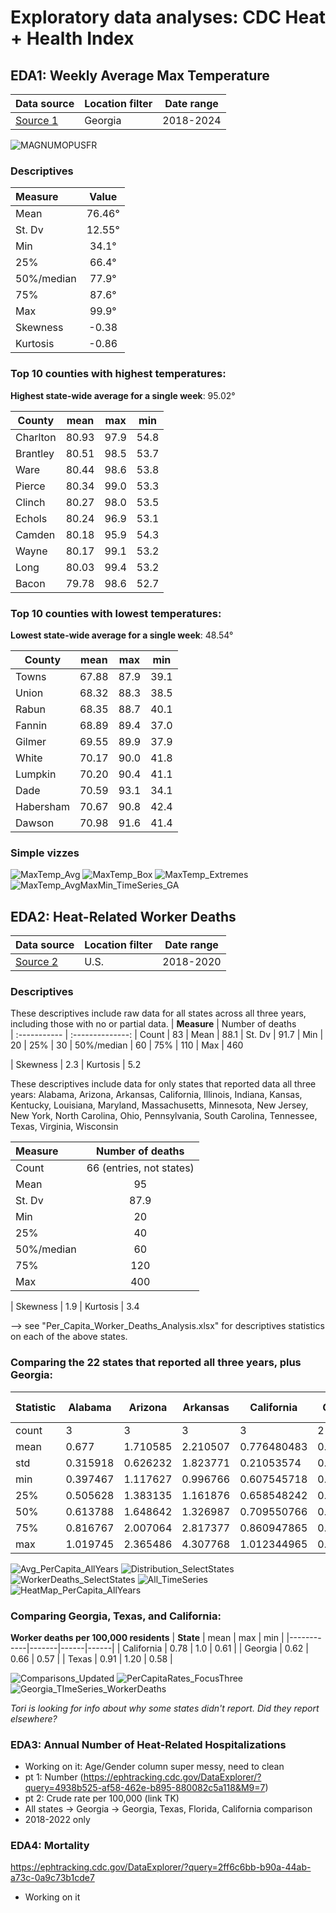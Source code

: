 # Exploratory data analyses: CDC Heat + Health Index

## EDA1: Weekly Average Max Temperature
| Data source | Location filter | Date range |
|-------------|-----------------|------------|
| [Source 1](https://ephtracking.cdc.gov/DataExplorer/?query=ae2ba6e8-a8e9-4f94-a79f-9b75a66f5600&M9=7) | Georgia | 2018-2024 |

![MAGNUMOPUSFR](https://github.com/user-attachments/assets/0b394110-5263-4c9b-9daa-5dc2141946cc)

### Descriptives
| **Measure**  | Value         
| :----------- | :--------------: 
| Mean         | 76.46&deg;
| St. Dv       | 12.55&deg;  
| Min          | 34.1&deg;
| 25%          | 66.4&deg;   
| 50%/median   | 77.9&deg;
| 75%          | 87.6&deg;   
| Max          | 99.9&deg;   
| Skewness     | -0.38
| Kurtosis     | -0.86

### Top 10 counties with highest temperatures:
**Highest state-wide average for a single week**: 95.02&deg;

| **County**| mean  | max  | min  |
|-----------|-------|------|------|
| Charlton  | 80.93 | 97.9 | 54.8 |
| Brantley  | 80.51 | 98.5 | 53.7 |
| Ware      | 80.44 | 98.6 | 53.8 |
| Pierce    | 80.34 | 99.0 | 53.3 |
| Clinch    | 80.27 | 98.0 | 53.5 |
| Echols    | 80.24 | 96.9 | 53.1 |
| Camden    | 80.18 | 95.9 | 54.3 |
| Wayne     | 80.17 | 99.1 | 53.2 |
| Long      | 80.03 | 99.4 | 53.2 |
| Bacon     | 79.78 | 98.6 | 52.7 |

### Top 10 counties with lowest temperatures:
**Lowest state-wide average for a single week**: 48.54&deg;

| **County** | mean  | max  | min  |
|------------|-------|------|------|
| Towns      | 67.88 | 87.9 | 39.1 |
| Union      | 68.32 | 88.3 | 38.5 |
| Rabun      | 68.35 | 88.7 | 40.1 |
| Fannin     | 68.89 | 89.4 | 37.0 |
| Gilmer     | 69.55 | 89.9 | 37.9 |
| White      | 70.17 | 90.0 | 41.8 |
| Lumpkin    | 70.20 | 90.4 | 41.1 |
| Dade       | 70.59 | 93.1 | 34.1 |
| Habersham  | 70.67 | 90.8 | 42.4 |
| Dawson     | 70.98 | 91.6 | 41.4 |

### Simple vizzes
![MaxTemp_Avg](https://github.com/user-attachments/assets/893d424f-c355-49fd-a6df-bbcf920522b9)
![MaxTemp_Box](https://github.com/user-attachments/assets/323dee73-84d0-4a3a-8bab-e98ca7a9a2ab)
![MaxTemp_Extremes](https://github.com/user-attachments/assets/2f6dfe63-f872-4e99-a8c0-72fab42d443d)
![MaxTemp_AvgMaxMin_TimeSeries_GA](https://github.com/user-attachments/assets/46b17ba7-3044-47e7-ac8b-30210e370fbe)


## EDA2: Heat-Related Worker Deaths
| Data source | Location filter | Date range |
|-------------|-----------------|------------|
| [Source 2](https://ephtracking.cdc.gov/DataExplorer/?query=4938b525-af58-462e-b895-880082c5a118&M9=7) | U.S. | 2018-2020 |

### Descriptives
These descriptives include raw data for all states across all three years, including those with no or partial data.
| **Measure**  | Number of deaths         
| :----------- | :--------------: 
| Count        | 83
| Mean         | 88.1
| St. Dv       | 91.7
| Min          | 20
| 25%          | 30 
| 50%/median   | 60
| 75%          | 110
| Max          | 460


| Skewness     | 2.3
| Kurtosis     | 5.2

These descriptives include data for only states that reported data all three years: Alabama, Arizona, Arkansas, California, Illinois, Indiana, Kansas, Kentucky, Louisiana, Maryland, Massachusetts, Minnesota, New Jersey, New York, North Carolina, Ohio, Pennsylvania, South Carolina, Tennessee, Texas, Virginia, Wisconsin

| **Measure**  | Number of deaths         
| :----------- | :--------------: 
| Count        | 66 (entries, not states)
| Mean         | 95
| St. Dv       | 87.9
| Min          | 20
| 25%          | 40 
| 50%/median   | 60
| 75%          | 120
| Max          | 400


| Skewness     | 1.9
| Kurtosis     | 3.4

--> see "Per_Capita_Worker_Deaths_Analysis.xlsx" for descriptives statistics on each of the above states.

### Comparing the 22 states that reported all three years, plus Georgia:
| Statistic | Alabama | Arizona | Arkansas | California | Georgia | Illinois | Indiana | Kansas | Kentucky | Louisiana | Maryland | Massachusetts | Minnesota | New Jersey | New York | North Carolina | Ohio | Pennsylvania | South Carolina | Tennessee | Texas | Virginia | Wisconsin |
|-----------|---------|---------|----------|------------|---------|----------|---------|--------|----------|-----------|----------|---------------|-----------|------------|----------|-----------------|------|--------------|-----------------|-----------|-------|----------|-----------|
| count | 3 | 3 | 3 | 3 | 2 | 3 | 3 | 3 | 3 | 3 | 3 | 3 | 3 | 3 | 3 | 3 | 3 | 3 | 3 | 3 | 3 | 3 | 3 |
| mean | 0.677 | 1.710585 | 2.210507 | 0.776480483 | 0.615059 | 0.471425 | 0.693984 | 1.37042 | 0.818576 | 1.21734562 | 1.650674 | 0.385647586 | 0.646459 | 0.742507332 | 0.678714 | 1.053970946 | 0.712451 | 0.596944284 | 1.300994 | 2.856750975 | 0.9106 | 1.441156 | 0.629343 |
| std | 0.315918 | 0.626232 | 1.823771 | 0.21053574 | 0.062558 | 0.136285 | 0.345894 | 0.34761 | 0.341782 | 0.75344896 | 0.86842 | 0.086464473 | 0.360862 | 0.331773865 | 0.525412 | 0.169661713 | 0.796652 | 0.199668729 | 0.875843 | 2.333431884 | 0.314 | 0.178862 | 0.498848 |
| min | 0.397467 | 1.117627 | 0.996766 | 0.607545718 | 0.570823 | 0.39092 | 0.29459 | 1.02106 | 0.44766 | 0.42992058 | 0.647911 | 0.285807663 | 0.356745 | 0.539235183 | 0.308427 | 0.858116697 | 0.1711 | 0.384749248 | 0.3897 | 1.033724372 | 0.5815 | 1.293922 | 0.339173 |
| 25% | 0.505628 | 1.383135 | 1.161876 | 0.658548242 | 0.592941 | 0.392748 | 0.592913 | 1.19749 | 0.667471 | 0.86028895 | 1.399103 | 0.360531593 | 0.444347 | 0.551079709 | 0.378042 | 1.003011659 | 0.255066 | 0.504852116 | 0.883263 | 1.541876338 | 0.7623 | 1.341631 | 0.341336 |
| 50% | 0.613788 | 1.648642 | 1.326987 | 0.709550766 | 0.615059 | 0.394576 | 0.891237 | 1.37393 | 0.887281 | 1.29065732 | 2.150296 | 0.435255523 | 0.53195 | 0.562924234 | 0.447656 | 1.14790662 | 0.339032 | 0.624954984 | 1.376826 | 2.050028305 | 0.9431 | 1.38934 | 0.343499 |
| 75% | 0.816767 | 2.007064 | 2.817377 | 0.860947865 | 0.637176 | 0.511678 | 0.893681 | 1.54509 | 1.004034 | 1.61105814 | 2.152055 | 0.435567548 | 0.791316 | 0.844143406 | 0.863858 | 1.151898071 | 0.983127 | 0.703041802 | 1.756641 | 3.768264277 | 1.0751 | 1.514773 | 0.774428 |
| max | 1.019745 | 2.365486 | 4.307768 | 1.012344965 | 0.659294 | 0.628779 | 0.896125 | 1.71626 | 1.120786 | 1.93145896 | 2.153815 | 0.435879572 | 1.050682 | 1.125362578 | 1.280059 | 1.155889522 | 1.627222 | 0.78112862 | 2.136456 | 5.48650025 | 1.2071 | 1.640205 | 1.205357 |

![Avg_PerCapita_AllYears](https://github.com/user-attachments/assets/336918ef-e0bd-48f8-815a-f50e3d315113)
![Distribution_SelectStates](https://github.com/user-attachments/assets/7df23624-9ae6-41f7-ad09-c2814e51d6fd)
![WorkerDeaths_SelectStates](https://github.com/user-attachments/assets/f50459d0-de7a-4207-ab20-ab629aaeb829)
![All_TimeSeries](https://github.com/user-attachments/assets/7c0f8613-3d1c-4304-8d05-e0d37f955411)
![HeatMap_PerCapita_AllYears](https://github.com/user-attachments/assets/f85462f1-d0b9-4b06-af68-f1ecbf3958b4)

### Comparing Georgia, Texas, and California:
**Worker deaths per 100,000 residents**
| **State**  | mean  | max  | min  |
|------------|-------|------|------|
| California | 0.78  | 1.0  | 0.61 |
| Georgia    | 0.62  | 0.66 | 0.57 |
| Texas      | 0.91  | 1.20 | 0.58 |

![Comparisons_Updated](https://github.com/user-attachments/assets/35241d39-eae1-45c0-96c3-a6ce65f4ab07)
![PerCapitaRates_FocusThree](https://github.com/user-attachments/assets/cfa7aeba-a613-4607-92d2-b29fc9656117)
![Georgia_TImeSeries_WorkerDeaths](https://github.com/user-attachments/assets/a8513ba8-741c-421a-99ef-f81b828095e5)

_Tori is looking for info about why some states didn't report. Did they report elsewhere?_

### EDA3: Annual Number of Heat-Related Hospitalizations
  - Working on it: Age/Gender column super messy, need to clean
  - pt 1: Number (https://ephtracking.cdc.gov/DataExplorer/?query=4938b525-af58-462e-b895-880082c5a118&M9=7)
  - pt 2: Crude rate per 100,000 (link TK)
  - All states -> Georgia -> Georgia, Texas, Florida, California comparison
  - 2018-2022 only

### EDA4: Mortality
https://ephtracking.cdc.gov/DataExplorer/?query=2ff6c6bb-b90a-44ab-a73c-0a9c73b1cde7 
  - Working on it
